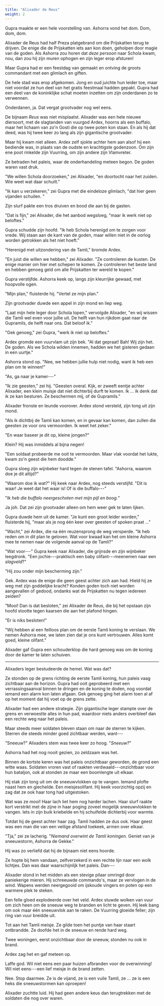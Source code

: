 ```yaml
---
title: "Alixader de Reus"
weight: 2
---
```


Gupra maakte er een hele voorstelling van. Ashorra vond het dom. Dom, dom, dom.

Alixader de Reus had half Preza platgebrand om die Prijskatten terug te drijven. De enige die de Prijskatten iets aan kon doen, geholpen door magie van de goden. Als Ashorra zou horen dat _deze persoon_ naar Schola kwam, nou, dan zou hij zijn muren ophogen en zijn leger erop afsturen!

Maar Gupra had er een feestdag van gemaakt en ontving de groots commandant met een glimlach en giften.

De hele stad was erop afgekomen. Jong en oud juichte hun leider toe, maar niet voordat ze hun deel van het gratis feestmaal hadden gepakt. Gupra had een deel van de koninklijke schat moeten inzetten om zijn onderdanen zo te verwennen.

Onderdanen, ja. Dat vergat grootvader nog wel eens.

De bijnaam _Reus_ was niet misplaatst. Alixader was een hele nieuwe diersoort, met de slagtanden van vuurgod Ardex, hoorns als een buffalo, maar het lichaam van zo'n Gosti die op twee poten kon staan. En als hij dat deed, was hij twee keer zo lang als zijn gigantische grootvader.

Maar hij kwam niet alleen. Ardex zelf sjokte achter hem aan alsof hij een bediende was, in plaats van de oudste en krachtigste godenzoon. Om zijn ene poot rinkelde zijn Vuurring, om zijn andere zijn Vlamvreter.

Ze betraden het paleis, waar de onderhandeling meteen begon. De goden waren vast druk.

"We willen Schola doorzoeken," zei Alixader, "en doortocht naar het zuiden. Wie weet wat daar schuilt."

"Ik kan u verzekeren," zei Gupra met die eindeloze glimlach, "dat hier geen vijanden schuilen. "

Zijn slurf pakte een tros druiven en bood die aan bij de gasten.

"Dat is fijn," zei Alixader, die het aanbod wegsloeg, "maar ik werk niet op beloftes."

Gupra schudde zijn hoofd. "Ik heb Schola herenigd om te zorgen voor vrede. Wij staan aan de kant van de goden, maar willen niet in de oorlog worden getrokken als het niet hoeft."

"Herenigd met uitzondering van de Tamli," bromde Ardex. 

"En juist die willen we hebben," zei Alixader. "Ze controleren de kusten. De enige manier om hier met schepen te komen. Ze controleren het beste land en hebben genoeg geld om alle Prijskatten ter wereld te kopen."

Gupra verstijfde. Ashorra keek op, langs zijn kleurrijke gewaad, met hoopvolle ogen. 

"Mijn plan," fluisterde hij. "Vertel ze mijn plan."

Zijn grootvader duwde een appel in zijn mond en liep weg.

"Laat mijn hele leger door Schola lopen," vervolgde Alixader, "en wij wissen die Tamli wel even voor jullie uit. De helft van hun rijkdom gaat naar de Gupramils, de helft naar ons. Dat beloof ik."

"Gek genoeg," zei Gupra, "werk ik niet op beloftes."

Ardex gromde een vuurvlam uit zijn bek. "Al dat gepraat! Bah! Wij zijn het. De goden. Als we Schola wilden innemen, hadden we het gisteren gedaan in een uurtje."

Ashorra stond op. "Nee, we hebben jullie hulp niet nodig, want ik heb een plan om te winnen!"

"As, ga naar je kamer---"

"Ik zie geesten," zei hij. "Geesten overal. Kijk, er zweeft eentje achter Alixader, een klein muisje dat niet dichterbij durft te komen. Ik ... ik denk dat ik ze kan besturen. Ze beschermen mij, of de Gupramils."

Alixader fronste en leunde voorover. Ardex stond versteld, zijn tong uit zijn mond.

"Als ik dichtbij de Tamli kan komen, en in gevaar kan komen, dan zullen die geesten ze voor ons vermoorden. Ik weet het zeker."

"En waar baseer je dit op, kleine jongen?"

Klein? Hij was inmiddels al bijna negen!

"Een soldaat probeerde me ooit te vermoorden. Maar vlak voordat het lukte, kwam zo'n geest die hem doodde."

Gupra sloeg zijn wijnbeker hard tegen de stenen tafel. "Ashorra, waarom doe je dit altijd?"

"Waarom doe ik wat?" Hij keek naar Ardex, nog steeds verstijfd. "Dit is waar! Je weet dat het waar is! Of is die buffalo---"

"_Ik heb die buffalo neergeschoten met mijn pijl en boog._"

Ja joh. Dat zei zijn grootvader alleen om hem weer gek te laten lijken.

Gupra duwde hem uit de kamer. "Je kunt een groot leider worden," fluisterde hij, "maar als je nog één keer over geesten of spoken praat ..."

"Wacht," zei Ardex, die na één reuzensprong de weg versperde. "Ik heb reden om in dit plan te geloven. Wat voor kwaad kan het om kleine Ashorra mee te nemen naar de volgende aanval op de Tamli?"

"Wat voor---" Gupra keek naar Alixader, die grijnsde en zijn wijnbeker leegdronk. "Een jochie---praktisch een baby olifant---meenemen naar een _slagveld_?"

"Hij zou onder mijn bescherming zijn."

Gek. Ardex was de enige die geen geest achter zich aan had. Hield hij ze weg met zijn goddelijke kracht? Konden goden toch niet worden aangevallen of gedood, ondanks wat de Prijskatten nu tegen iedereen zeiden?

"Mooi! Dan is dat besloten," zei Alixader de Reus, die bij het opstaan zijn hoofd stootte tegen kaarsen die aan het plafond hingen. 

"Er is niks besloten!"

"Wij hebben al een feilloos plan om de eerste Tamli koning te verslaan. We nemen Ashorra mee, we laten zien dat je ons kunt vertrouwen. Alles komt goed, kleine olifant."

Alixader gaf Gupra een schouderklop die hard genoeg was om de koning door de kamer te laten schuiven.

___


Alixaders leger bestudeerde de hemel. Wat was dat?

Ze stonden op de grens richting de eerste Tamli koning, hun paleis vaag zichtbaar aan de horizon. Gupra had ooit geprobeerd met een verrassingsaanval binnen te dringen en de koning te doden, nog voordat iemand een alarm kon laten afgaan. Gek genoeg ging het alarm toen al af op het moment dat hij voet op de grens zette.

Alixader had een andere strategie. Zijn gigantische leger stampte over de grens en verwoestte alles in hun pad, waardoor niets anders overbleef dan een rechte weg naar het paleis.

Maar steeds meer soldaten bleven staan om naar de sterren te kijken. Sterren die steeds minder goed zichtbaar werden, want---

"Sneeuw?" Alixaders stem was twee keer zo hoog. "_Sneeuw?_"

Ashorra had het nog nooit gezien, zo zeldzaam was het.

Binnen de kortste keren was het paleis onzichtbaar geworden, de grond een witte waas. Soldaten vroren vast of raakten verdwaald---onzichtbaar voor hun bataljon, ook al stonden ze maar een boomlengte uit elkaar. 

Hij stak zijn tong uit om de sneeuwvlokken op te vangen. Iemand plofte naast hem en giechelde. Een meisjesolifant. Hij keek voorzichtig opzij en zag dat ze ook haar tong had uitgestoken.

Wat was ze _mooi_! Haar lach liet hem nog harder lachen. Haar slurf raakte kort verstrikt met de zijne in haar poging zoveel mogelijk sneeuwvlokken te vangen. Iets in zijn buik kriebelde en hij schuifelde dichterbij voor warmte.

Totdat hij de geest achter haar zag. Tamli hadden ze dus ook. Haar geest was een man die van een veilige afstand toekeek, armen over elkaar.

"Tja," zei ze lacherig. "_Niemand overwint de Tamli koningen._ Geniet van je sneeuwstorm, Ashorra de Gekke."

Hij was zo verliefd dat hij de bijnaam niet eens hoorde.

Ze hopte bij hem vandaan, zelfverzekerd in een rechte lijn naar een wolk lichtjes. Dan was daar waarschijnlijk het paleis. Dan---

Alixader stond in het midden als een stevige pilaar omringd door paniekerige mieren. Hij schreeuwde commando's, maar ze vervlogen in de wind. Wapens werden neergegooid om ijskoude vingers en poten op een warmere plek te steken.

Een felle gloed explodeerde over het veld. Ardex stuwde wolken van vuur om zich heen om de sneeuw weg te branden en licht te geven. Hij leek bang om ook maar één sneeuwvlok aan te raken. De Vuurring gloeide feller; zijn ring van vuur breidde uit.

Tot aan het Tamli meisje. Ze gilde toen het puntje van haar staart ontbrandde. Ze doofde het in de sneeuw en rende hard weg. 

Twee woningen, eerst onzichtbaar door de sneeuw, stonden nu ook in brand.

Ardex zag het en gaf meteen op. 

Laffe god. Wil niet eens een paar huizen afbranden voor de overwinning! Wil niet eens---een lief meisje in de brand zetten. 

Nee. Stop daarmee. Ze is de vijand, ze is een vuile Tamli, ze ... ze is een heks die sneeuwstormen kan oproepen!

Alixader zuchtte luid. Hij had geen andere keus dan terugtrekken met de soldaten die nog over waren.